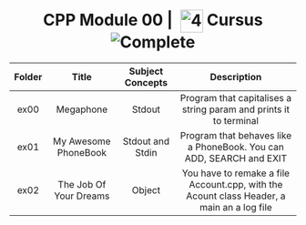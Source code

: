 <!--HEADER-->
<h1 align="center"> CPP Module 00 | 
  <picture>
  <source media="(prefers-color-scheme: dark)" srcset="https://cdn.simpleicons.org/42/white">
  <img alt="42" width=40 align="center" src="https://cdn.simpleicons.org/42/Black">
 </picture>
 Cursus 
  <img alt="Complete" src="https://raw.githubusercontent.com/Mqxx/GitHub-Markdown/main/blockquotes/badge/dark-theme/complete.svg">
</h1>
<!--FINISH HEADER-->

| Folder | Title | Subject Concepts | Description |
|:---:|:---:|:---:|:---:|
| ex00 | Megaphone | Stdout | Program that capitalises a string param and prints it to terminal |
| ex01 | My Awesome PhoneBook | Stdout and Stdin | Program that behaves like a PhoneBook. You can ADD, SEARCH and EXIT |
| ex02 | The Job Of Your Dreams | Object | You have to remake a file Account.cpp, with the Acount class Header, a main an a log file  |
